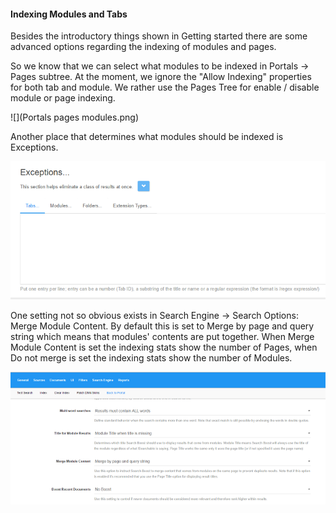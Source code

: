 #### Indexing Modules and Tabs

Besides the introductory things shown in Getting started there are some advanced options regarding the indexing of modules and pages.

So we know that we can select what modules to be indexed in Portals -> Pages subtree. At the moment, we ignore the "Allow Indexing" properties for both tab and module. We rather use the Pages Tree for enable / disable module or page indexing.

![](Portals pages modules.png)

Another place that determines what modules should be indexed is Exceptions.

![](Exceptions.png)

One setting not so obvious exists in Search Engine -> Search Options: Merge Module Content. By default this is set to Merge by page and query string which means that modules' contents are put together. When Merge Module Content is set the indexing stats show the number of Pages, when Do not merge is set the indexing stats show the number of Modules.

![](Merge.png)